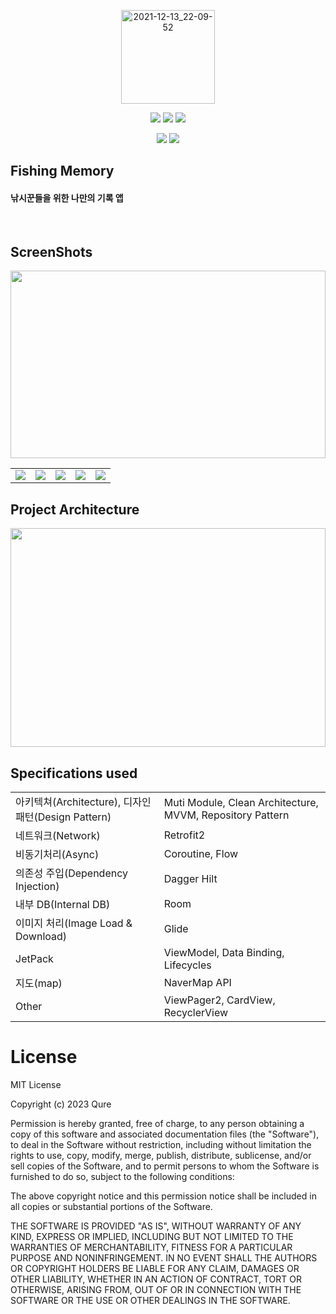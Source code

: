 <p align="center">
<img width="150" alt="2021-12-13_22-09-52" src="https://github.com/dltkd1395/FishingMemory/assets/39490416/f9daf052-7a31-4765-a350-19aa9f6394f9">
  </p>
  
<p align="center">
<img src="https://img.shields.io/badge/Kotlin-1.7.21-005AF0&style= flat?color=blue">
<img src="https://img.shields.io/badge/AGP-7.4.0-005AF0&style= flat?color=blue">
<img src="https://img.shields.io/badge/Gradle-7.4.0-005AF0&style= flat&?color=blue">
</p>
<p align="center">
<img src="https://img.shields.io/badge/minSdkVersion-27-005AF0&style= flat&?color=DDE072">
<img src="https://img.shields.io/badge/compileSdkVersion-33-005AF0&style= flat&?color=FF7328">
<p>

## Fishing Memory

#### 낚시꾼들을 위한 나만의 기록 앱

</br>

## ScreenShots
<p align="center">
<img src = "https://github.com/dltkd1395/FishingMemory/assets/39490416/bbd5c38d-f17e-4441-abd9-80e9cf8ec55c" height="300" style="width:100%;">
</p>

||||||
|---|---|---|---|---|
|<img src="https://github.com/dltkd1395/FishingMemory/assets/39490416/6698a1bd-deb5-462a-8a34-956fca4462f3">|<img src="https://github.com/dltkd1395/FishingMemory/assets/39490416/c2991a10-96c7-4d30-ba4e-3a568c916124">|<img src="https://github.com/dltkd1395/FishingMemory/assets/39490416/ddc255be-b19c-460f-9df6-02d0dd7b31aa">|<img src="https://github.com/dltkd1395/FishingMemory/assets/39490416/5ae8db38-f61e-4bfe-b4de-429aea6a7ce5">|<img src="https://github.com/dltkd1395/FishingMemory/assets/39490416/cdaa9d74-fcb0-48f1-affe-30753f80a7be">|

## Project Architecture
<p align="center">
<img src="https://github.com/dltkd1395/FishingMemory/assets/39490416/44db0b32-3797-4ff2-ba8c-a95f485df29b" height="350" style="width:100%;">
</p>

## Specifications used

|||
|---|---|
|아키텍쳐(Architecture), 디자인 패턴(Design Pattern)| Muti Module, Clean Architecture, MVVM, Repository Pattern|
|네트워크(Network)|Retrofit2|
|비동기처리(Async)|Coroutine, Flow|
|의존성 주입(Dependency Injection)|Dagger Hilt|
|내부 DB(Internal DB)|Room|
|이미지 처리(Image Load & Download)|Glide|
|JetPack|ViewModel, Data Binding, Lifecycles|
| 지도(map) | NaverMap API
|Other|ViewPager2, CardView, RecyclerView|

# License
MIT License

Copyright (c) 2023 Qure

Permission is hereby granted, free of charge, to any person obtaining a copy
of this software and associated documentation files (the "Software"), to deal
in the Software without restriction, including without limitation the rights
to use, copy, modify, merge, publish, distribute, sublicense, and/or sell
copies of the Software, and to permit persons to whom the Software is
furnished to do so, subject to the following conditions:

The above copyright notice and this permission notice shall be included in all
copies or substantial portions of the Software.

THE SOFTWARE IS PROVIDED "AS IS", WITHOUT WARRANTY OF ANY KIND, EXPRESS OR
IMPLIED, INCLUDING BUT NOT LIMITED TO THE WARRANTIES OF MERCHANTABILITY,
FITNESS FOR A PARTICULAR PURPOSE AND NONINFRINGEMENT. IN NO EVENT SHALL THE
AUTHORS OR COPYRIGHT HOLDERS BE LIABLE FOR ANY CLAIM, DAMAGES OR OTHER
LIABILITY, WHETHER IN AN ACTION OF CONTRACT, TORT OR OTHERWISE, ARISING FROM,
OUT OF OR IN CONNECTION WITH THE SOFTWARE OR THE USE OR OTHER DEALINGS IN THE
SOFTWARE.